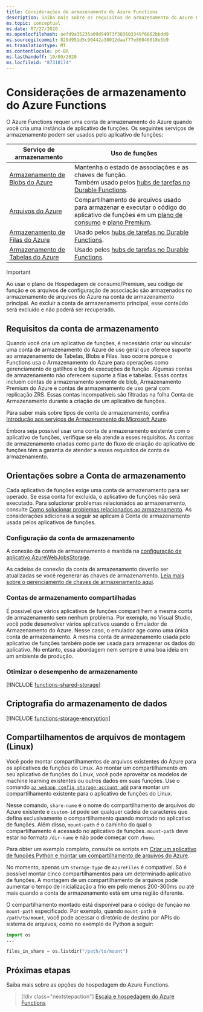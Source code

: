 ```yaml
---
title: Considerações de armazenamento do Azure Functions
description: Saiba mais sobre os requisitos de armazenamento do Azure Functions e sobre a criptografia de dados armazenados.
ms.topic: conceptual
ms.date: 07/27/2020
ms.openlocfilehash: aefd9a35235a09d94973f383603349f6862bbdd9
ms.sourcegitcommit: 829d951d5c90442a38012daaf77e86046018e5b9
ms.translationtype: MT
ms.contentlocale: pt-BR
ms.lasthandoff: 10/09/2020
ms.locfileid: "87318174"
---
```

# <a name="storage-considerations-for-azure-functions"></a>Considerações de armazenamento do Azure Functions

O Azure Functions requer uma conta de armazenamento do Azure quando você cria uma instância de aplicativo de funções. Os seguintes serviços de armazenamento podem ser usados pelo aplicativo de funções:


|Serviço de armazenamento  | Uso de funções  |
|---------|---------|
| [Armazenamento de Blobs do Azure](../storage/blobs/storage-blobs-introduction.md)     | Mantenha o estado de associações e as chaves de função.  <br/>Também usado pelos [hubs de tarefas no Durable Functions](durable/durable-functions-task-hubs.md). |
| [Arquivos do Azure](../storage/files/storage-files-introduction.md)  | Compartilhamento de arquivos usado para armazenar e executar o código do aplicativo de funções em um [plano de consumo](functions-scale.md#consumption-plan) e [plano Premium](functions-scale.md#premium-plan). |
| [Armazenamento de Filas do Azure](../storage/queues/storage-queues-introduction.md)     | Usado pelos [hubs de tarefas no Durable Functions](durable/durable-functions-task-hubs.md).   |
| [Armazenamento de Tabelas do Azure](../storage/tables/table-storage-overview.md)  |  Usado pelos [hubs de tarefas no Durable Functions](durable/durable-functions-task-hubs.md).       |

> [!IMPORTANT]
> Ao usar o plano de Hospedagem de consumo/Premium, seu código de função e os arquivos de configuração de associação são armazenados no armazenamento de arquivos do Azure na conta de armazenamento principal. Ao excluir a conta de armazenamento principal, esse conteúdo será excluído e não poderá ser recuperado.

## <a name="storage-account-requirements"></a>Requisitos da conta de armazenamento

Quando você cria um aplicativo de funções, é necessário criar ou vincular uma conta de armazenamento do Azure de uso geral que oferece suporte ao armazenamento de Tabelas, Blobs e Filas. Isso ocorre porque o Functions usa o Armazenamento do Azure para operações como gerenciamento de gatilhos e log de execuções de função. Algumas contas de armazenamento não oferecem suporte a filas e tabelas. Essas contas incluem contas de armazenamento somente de blob, Armazenamento Premium do Azure e contas de armazenamento de uso geral com replicação ZRS. Essas contas incompatíveis são filtradas na folha Conta de Armazenamento durante a criação de um aplicativo de funções.

Para saber mais sobre tipos de conta de armazenamento, confira [Introdução aos serviços de Armazenamento do Microsoft Azure](../storage/common/storage-introduction.md#core-storage-services). 

Embora seja possível usar uma conta de armazenamento existente com o aplicativo de funções, verifique se ela atende a esses requisitos. As contas de armazenamento criadas como parte do fluxo de criação do aplicativo de funções têm a garantia de atender a esses requisitos de conta de armazenamento.  

## <a name="storage-account-guidance"></a>Orientações sobre a Conta de armazenamento

Cada aplicativo de funções exige uma conta de armazenamento para ser operado. Se essa conta for excluída, o aplicativo de funções não será executado. Para solucionar problemas relacionados ao armazenamento, consulte [Como solucionar problemas relacionados ao armazenamento](functions-recover-storage-account.md). As considerações adicionais a seguir se aplicam à Conta de armazenamento usada pelos aplicativos de funções.

### <a name="storage-account-connection-setting"></a>Configuração da conta de armazenamento

A conexão da conta de armazenamento é mantida na [configuração de aplicativo AzureWebJobsStorage](./functions-app-settings.md#azurewebjobsstorage). 

As cadeias de conexão da conta de armazenamento deverão ser atualizadas se você regenerar as chaves de armazenamento. [Leia mais sobre o gerenciamento de chaves de armazenamento aqui](../storage/common/storage-account-create.md).

### <a name="shared-storage-accounts"></a>Contas de armazenamento compartilhadas

É possível que vários aplicativos de funções compartilhem a mesma conta de armazenamento sem nenhum problema. Por exemplo, no Visual Studio, você pode desenvolver vários aplicativos usando o Emulador de Armazenamento do Azure. Nesse caso, o emulador age como uma única conta de armazenamento. A mesma conta de armazenamento usada pelo aplicativo de funções também pode ser usada para armazenar os dados do aplicativo. No entanto, essa abordagem nem sempre é uma boa ideia em um ambiente de produção.

### <a name="optimize-storage-performance"></a>Otimizar o desempenho de armazenamento

[!INCLUDE [functions-shared-storage](../../includes/functions-shared-storage.md)]

## <a name="storage-data-encryption"></a>Criptografia do armazenamento de dados

[!INCLUDE [functions-storage-encryption](../../includes/functions-storage-encryption.md)]

## <a name="mount-file-shares-linux"></a>Compartilhamentos de arquivos de montagem (Linux)

Você pode montar compartilhamentos de arquivos existentes do Azure para os aplicativos de funções do Linux. Ao montar um compartilhamento em seu aplicativo de funções do Linux, você pode aproveitar os modelos de machine learning existentes ou outros dados em suas funções. Use o comando [`az webapp config storage-account add`](/cli/azure/webapp/config/storage-account#az-webapp-config-storage-account-add) para montar um compartilhamento existente para o aplicativo de funções do Linux. 

Nesse comando, `share-name` é o nome do compartilhamento de arquivos do Azure existente e `custom-id` pode ser qualquer cadeia de caracteres que defina exclusivamente o compartilhamento quando montado no aplicativo de funções. Além disso, `mount-path` é o caminho do qual o compartilhamento é acessado no aplicativo de funções. `mount-path` deve estar no formato `/dir-name` e não pode começar com `/home`.

Para obter um exemplo completo, consulte os scripts em [Criar um aplicativo de funções Python e montar um compartilhamento de arquivos do Azure](scripts/functions-cli-mount-files-storage-linux.md). 

No momento, apenas um `storage-type` de `AzureFiles` é compatível. Só é possível montar cinco compartilhamentos para um determinado aplicativo de funções. A montagem de um compartilhamento de arquivos pode aumentar o tempo de inicialização a frio em pelo menos 200-300ms ou até mais quando a conta de armazenamento está em uma região diferente.

O compartilhamento montado está disponível para o código de função no `mount-path` especificado. Por exemplo, quando `mount-path` é `/path/to/mount`, você pode acessar o diretório de destino por APIs do sistema de arquivos, como no exemplo de Python a seguir:

```python
import os
...

files_in_share = os.listdir("/path/to/mount")
```

## <a name="next-steps"></a>Próximas etapas

Saiba mais sobre as opções de hospedagem do Azure Functions.

> [!div class="nextstepaction"]
> [Escala e hospedagem do Azure Functions](functions-scale.md)
